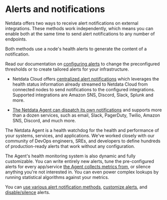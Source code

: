 # Alerts and notifications

Netdata offers two ways to receive alert notifications on external integrations. These methods work independently, which means you can enable both at the same time to send alert notifications to any number of endpoints.

Both methods use a node's health alerts to generate the content of a notification. 

Read our documentation on [configuring alerts](https://github.com/netdata/netdata/blob/master/src/health/REFERENCE.md) to change the preconfigured thresholds or to create tailored alerts for your infrastructure.

- Netdata Cloud offers [centralized alert notifications](https://learn.netdata.cloud/docs/alerts-&-notifications/notifications/centralized-cloud-notifications) which leverages the health status information already streamed to Netdata Cloud from connected nodes to send notifications to the configured integrations. Supported integrations are Amazon SNS, Discord, Slack, Splunk and more.

- [The Netdata Agent can dispatch its own notifications](https://learn.netdata.cloud/docs/alerts-&-notifications/notifications/agent-dispatched-notifications) and supports more than a dozen services, such as email, Slack, PagerDuty, Twilio, Amazon SNS, Discord, and much more.

The Netdata Agent is a health watchdog for the health and performance of your systems, services, and applications. We've worked closely with our community of DevOps engineers, SREs, and developers to define hundreds of production-ready alerts that work without any configuration.

The Agent's health monitoring system is also dynamic and fully customizable. You can write entirely new alerts, tune the pre-configured alerts for every app/service [the Agent collects metrics from](https://github.com/netdata/netdata/blob/master/src/collectors/COLLECTORS.md), or silence anything you're not interested in. You can even power complex lookups by running statistical algorithms against your metrics.

You can [use various alert notification methods](https://github.com/netdata/netdata/edit/master/docs/monitor/enable-notifications.md), [customize alerts](https://github.com/netdata/netdata/blob/master/src/health/REFERENCE.md), and [disable/silence](https://github.com/netdata/netdata/blob/master/src/health/REFERENCE.md#disable-or-silence-alerts) alerts.
